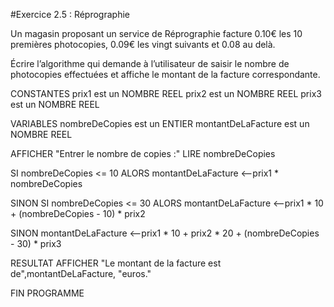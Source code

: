 #Exercice 2.5 : Réprographie

Un magasin proposant un service de Réprographie facture 0.10€ les 10 premières photocopies, 0.09€ les vingt suivants et 0.08 au delà.

Écrire l’algorithme qui demande à l’utilisateur de saisir le nombre de photocopies effectuées et affiche le montant de la facture correspondante.

CONSTANTES
prix1 est un NOMBRE REEL
prix2 est un NOMBRE REEL
prix3 est un NOMBRE REEL

VARIABLES
nombreDeCopies est un ENTIER
montantDeLaFacture est un NOMBRE REEL

AFFICHER "Entrer le nombre de copies :"
LIRE nombreDeCopies

SI nombreDeCopies <= 10
ALORS montantDeLaFacture <--prix1 * nombreDeCopies

SINON SI nombreDeCopies <= 30
ALORS montantDeLaFacture <--prix1 * 10 + (nombreDeCopies - 10) * prix2

SINON montantDeLaFacture <--prix1 * 10 + prix2 * 20 + (nombreDeCopies - 30) * prix3

RESULTAT
AFFICHER "Le montant de la facture est de",montantDeLaFacture, "euros."

FIN PROGRAMME



